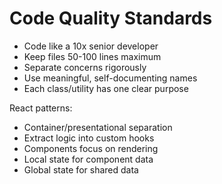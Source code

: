 # Code Quality Standards

- Code like a 10x senior developer
- Keep files 50-100 lines maximum
- Separate concerns rigorously
- Use meaningful, self-documenting names
- Each class/utility has one clear purpose

React patterns:

- Container/presentational separation
- Extract logic into custom hooks
- Components focus on rendering
- Local state for component data
- Global state for shared data
